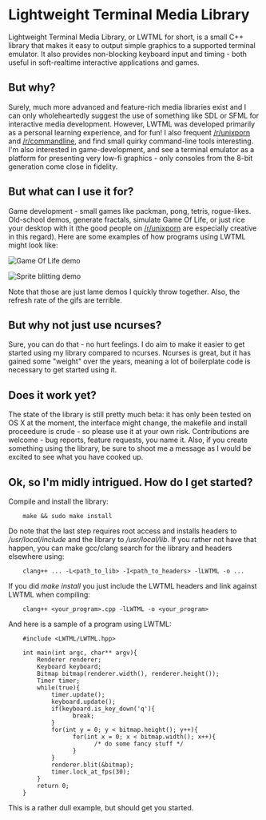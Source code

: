 Lightweight Terminal Media Library
==================================

Lightweight Terminal Media Library, or LWTML for short, is a small C++ library
that makes it easy to output simple graphics to a supported terminal emulator. It also provides non-blocking keyboard input and timing - both useful in soft-realtime interactive applications and games.

But why?
-------
Surely, much more advanced and feature-rich media libraries exist and I can
only wholeheartedly suggest the use of something like SDL or SFML for
interactive media development. However, LWTML was developed primarily as a
personal learning experience, and for fun! I also frequent [/r/unixporn](http://www.reddit.com/r/unixporn) and
[/r/commandline](http://www.reddit.com/r/commandline), and find small quirky command-line tools interesting. I'm also
interested in game-development, and see a terminal emulator as a platform for
presenting very low-fi graphics - only consoles from the 8-bit generation come
close in fidelity.

But what can I use it for?
--------------------------
Game development - small games like packman, pong, tetris, rogue-likes. Old-school demos, generate fractals, simulate Game Of Life, or just rice your desktop with it (the good people on
[/r/unixporn](http://www.reddit.com/r/unixporn) are especially creative in this regard). Here are some examples of
how programs using LWTML might look like:

![Game Of Life demo](http://i.imgur.com/FgeCNWZ.gif)

![Sprite blitting demo](http://i.imgur.com/sMFvrFd.gif)

Note that those are just lame demos I quickly throw together. Also, the refresh rate of the gifs are terrible.

But why not just use ncurses?
-----------------------------
Sure, you can do that - no hurt feelings. I do aim to make it easier to get started using my library compared to ncurses. Ncurses is great, but it has gained some "weight" over the years, meaning a lot of boilerplate code is necessary to get started using it.

Does it work yet?
-----------------
The state of the library is still pretty much beta: it has only been tested on OS X at the moment, the interface might change, the makefile and install proceedure is crude - so please use it at your own risk. Contributions are welcome - bug reports, feature requests, you name it. Also, if you create something using the library, be sure to shoot me a message as I would be excited to see what you have cooked up.

Ok, so I'm midly intrigued. How do I get started?
-------------------------------------------------
Compile and install the library:
        
        make && sudo make install
        
Do note that the last step requires root access and installs headers to */usr/local/include* and the library to */usr/local/lib*. If you rather not have that happen, you can make gcc/clang search for the library and headers elsewhere using:

        clang++ ... -L<path_to_lib> -I<path_to_headers> -lLWTML -o ...

If you did *make install* you just include the LWTML headers and link against LWTML when compiling:

        clang++ <your_program>.cpp -lLWTML -o <your_program>
        
And here is a sample of a program using LWTML:

        #include <LWTML/LWTML.hpp>
        
        int main(int argc, char** argv){
            Renderer renderer;
            Keyboard keyboard;
            Bitmap bitmap(renderer.width(), renderer.height());
            Timer timer;
            while(true){
                timer.update();
                keyboard.update();
                if(keyboard.is_key_down('q'){
                      break;
                }
                for(int y = 0; y < bitmap.height(); y++){
                      for(int x = 0; x < bitmap.width(); x++){
                            /* do some fancy stuff */
                      }
                }
                renderer.blit(&bitmap);
                timer.lock_at_fps(30);
            }
            return 0;
        }
        
This is a rather dull example, but should get you started.
